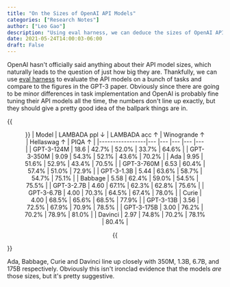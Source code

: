 ```yaml
---
title: "On the Sizes of OpenAI API Models"
categories: ["Research Notes"]
author: ["Leo Gao"]
description: "Using eval harness, we can deduce the sizes of OpenAI API models from their performance."
date: 2021-05-24T14:00:03-06:00
draft: False
---
```


OpenAI hasn't officially said anything about their API model sizes, which naturally leads to the question of just how big they are. Thankfully, we can use [eval harness](https://github.com/EleutherAI/lm-evaluation-harness) to evaluate the API models on a bunch of tasks and compare to the figures in the GPT-3 paper. Obviously since there are going to be minor differences in task implementation and OpenAI is probably fine tuning their API models all the time, the numbers don't line up exactly, but they should give a pretty good idea of the ballpark things are in.

{{<figure align="center" caption="All GPT-3 figures are from the [GPT-3 paper](https://arxiv.org/pdf/2005.14165.pdf#page=63); all API figures are computed using eval harness">}}
|  Model          | LAMBADA ppl ↓ | LAMBADA acc ↑ | Winogrande ↑ | Hellaswag ↑ | PIQA ↑ |
|-----------------|---            |---            |---           |---          |---     |
| GPT-3-124M      | 18.6          | 42.7%         | 52.0%        | 33.7%       | 64.6%  |
| GPT-3-350M      | 9.09          | 54.3%         | 52.1%        | 43.6%       | 70.2%  |
| Ada             | 9.95          | 51.6%         | 52.9%        | 43.4%       | 70.5%  |
| GPT-3-760M      | 6.53          | 60.4%         | 57.4%        | 51.0%       | 72.9%  |
| GPT-3-1.3B      | 5.44          | 63.6%         | 58.7%        | 54.7%       | 75.1%  |
| Babbage         | 5.58          | 62.4%         | 59.0%        | 54.5%       | 75.5%  |
| GPT-3-2.7B      | 4.60          | 67.1%         | 62.3%        | 62.8%       | 75.6%  |
| GPT-3-6.7B      | 4.00          | 70.3%         | 64.5%        | 67.4%       | 78.0%  |
| Curie           | 4.00          | 68.5%         | 65.6%        | 68.5%       | 77.9%  |
| GPT-3-13B       | 3.56          | 72.5%         | 67.9%        | 70.9%       | 78.5%  |
| GPT-3-175B      | 3.00          | 76.2%         | 70.2%        | 78.9%       | 81.0%  |
| Davinci         | 2.97          | 74.8%         | 70.2%        | 78.1%       | 80.4%  |

{{</figure>}}

Ada, Babbage, Curie and Davinci line up closely with 350M, 1.3B, 6.7B, and 175B respectively. Obviously this isn't ironclad evidence that the models *are* those sizes, but it's pretty suggestive.
